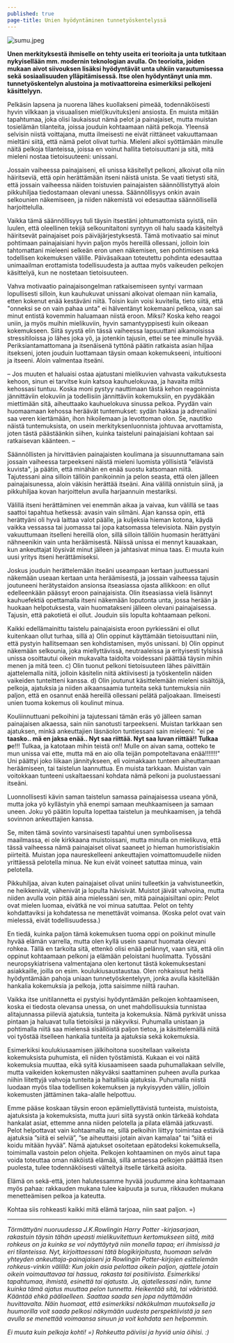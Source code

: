 ```yaml
---
published: true
page-title: Unien hyödyntäminen tunnetyöskentelyssä
---
```


![sumu.jpeg]({{site.baseurl}}/uploaded-images/sumu.jpeg)

**Unen merkityksestä ihmiselle on tehty useita eri teorioita ja unta tutkitaan nykyisellään mm. modernin teknologian avulla. On teorioita, joiden mukaan aivot siivouksen lisäksi hyödyntävät unta uhkiin varautumisessa sekä sosiaalisuuden ylläpitämisessä. Itse olen hyödyntänyt unia mm. tunnetyöskentelyn alustoina ja motivaattoreina esimerkiksi pelkojeni käsittelyyn.**

Pelkäsin lapsena ja nuorena lähes kuollakseni pimeää, todennäköisesti hyvin vilkkaan ja visuaalisen miel(ikuvituks)eni ansiosta. En muista mitään tapahtumaa, joka olisi laukaissut nämä pelot ja painajaiset, mutta muistan tosielämän tilanteita, joissa jouduin kohtaamaan näitä pelkoja. Yleensä selvisin niistä voittajana, mutta ilmeisesti ne eivät riittäneet vakuuttamaan mieltäni siitä, että nämä pelot olivat turhia. Mieleni alkoi syöttämään minulle näitä pelkoja tilanteissa, joissa en voinut hallita tietoisuuttani ja sitä, mitä mieleni nostaa tietoisuuteeni: unissani.

Jossain vaiheessa painajaiseni, eli unissa käsitellyt pelkoni, alkoivat olla niin häiritseviä, että opin herättämään itseni näistä unista. Se vaati tietysti sitä, että jossain vaiheessa näiden toistuvien painajaisten säännöllistyttyä aloin pikkuhiljaa tiedostamaan olevani unessa. Säännöllisyys onkin avain selkounien näkemiseen, ja niiden näkemistä voi edesauttaa säännöllisellä harjoittelulla.

Vaikka tämä säännöllisyys tuli täysin itsestäni johtumattomista syistä, niin luulen, että oleellinen tekijä selkounitaitoni syntyyn oli halu saada käsiteltyä häiritsevät painajaiset pois päiväjärjestyksestä. Tämä motivaatio sai minut pohtimaan painajaisiani hyvin paljon myös hereillä ollessani, jolloin loin tahtomattani mieleeni selkeän eron unen näkemisen, sen pohtimisen sekä todellisen kokemuksen välille. Päiväsaikaan toteutettu pohdinta edesauttaa unimaailman erottamista todellisuudesta ja auttaa myös vaikeuden pelkojen käsittelyä, kun ne nostetaan tietoisuuteen.

Vahva motivaatio painajaisongelman ratkaisemiseen syntyi varmaan lopullisesti silloin, kun kauhukuvat unissani alkoivat olemaan niin kamalia, etten kokenut enää kestäväni niitä. Toisin kuin voisi kuvitella, tieto siitä, että "onneksi se on vain pahaa unta" ei hälventänyt kokemaani pelkoa, vaan sai minut entistä kovemmin haluamaan niistä eroon. Miksi? Koska keho reagoi uniin, ja myös muihin mielikuviin, hyvin samantyyppisesti kuin oikeaan kokemukseen. Siitä syystä elin tässä vaiheessa lapsuuttani aikamoisissa stressitiloissa jo lähes joka yö, ja jotenkin tajusin, ettei se tee minulle hyvää. Periksiantamattomana ja itsenäisenä tyttönä päätin ratkaista asian hiljaa itsekseni, joten jouduin luottamaan täysin omaan kokemukseeni, intuitiooni ja itseeni. Aloin valmentaa itseäni.

– Jos muuten et haluaisi ostaa ajatustani mielikuvien vahvasta vaikutuksesta kehoon, sinun ei tarvitse kuin katsoa kauhuelokuvaa, ja havaita miltä kehossasi tuntuu. Koska moni pystyy nauttimaan tästä kehon reagoinnista jännittäviin elokuviin ja todellisiin jännittäviin kokemuksiin, en pyydäkään miettimään sitä, aiheuttaako kauhuelokuva sinussa pelkoa. Pyydän vain huomaamaan kehossa heräävät tuntemukset: sydän hakkaa ja adrenaliini saa veren kiertämään, ihon hikoilemaan ja levottoman olon. Se, nautitko näistä tuntemuksista, on usein merkityksenluonnista johtuvaa arvottamista, joten tästä päästäänkin siihen, kuinka taisteluni painajaisiani kohtaan sai ratkaisevan käänteen. –

Säännöllisten ja hirvittävien painajaisten koulimana ja sisuunnuttamana sain jossain vaiheessa tarpeekseni näistä mieleni luomista yöllisistä "elävistä kuvista", ja päätin, että minähän en enää suostu katsomaan niitä. Tajutessani aina silloin tällöin panikoinnin ja pelon seasta, että olen jälleen painajaisunessa, aloin väkisin herättää itseäni. Aina välillä onnistuin siinä, ja pikkuhiljaa kovan harjoittelun avulla harjaannuin mestariksi.

Välillä itseni herättäminen vei enemmän aikaa ja vaivaa, kun välillä se taas saattoi tapahtua hetkessä: avasin vain silmäni. Ajan kanssa opin, että herättyäni oli hyvä laittaa valot päälle, ja kuljeksia hieman kotona, käydä vaikka vessassa tai juomassa tai jopa katsomassa televisiota. Näin pystyin vakuuttumaan itselleni hereillä olon, sillä silloin tällöin huomasin herättyäni nähneenikin vain unta heräämisestä.  Näissä unissa ei mennyt kauaakaan, kun ankeuttajat löysivät minut jälleen ja jahtasivat minua taas. Ei muuta kuin uusi yritys itseni herättämiseksi.

Joskus jouduin herättelemään itseäni useampaan kertaan juuttuessani näkemään useaan kertaan unta heräämisestä, ja jossain vaiheessa tajusin joutuneeni herätystaidon ansionsa itseasiassa ojasta allikkoon: en ollut edelleenkään päässyt eroon painajaisista. Olin itseasiassa vielä lisännyt kauhuefektiä opettamalla itseni näkemään loputonta unta, jossa herään ja huokaan helpotuksesta, vain huomatakseni jälleen olevani painajaisessa.
Tajusin, että pakotietä ei ollut.
Jouduin siis lopulta kohtaamaan pelkoni.

Kaikki edellämainittu taistelu painajaisista eroon pyrkiessäni ei ollut kuitenkaan ollut turhaa, sillä
a) Olin oppinut käyttämään tietoisuuttani niin, että pystyin hallitsemaan sen kohdistamisen, myös unissani.
b) Olin oppinut näkemään selkounia, joka miellyttävissä, neutraaleissa ja erityisesti tylsissä unissa osoittautui oikein mukavalta taidolta voidessani päättää täysin mihin menen ja mitä teen.
c) Olin tuonut pelkoni tietoisuuteen lähes päivittäin ajattelemalla niitä, jolloin käsitelin niitä aktiivisesti ja työskentelin näiden vaikeiden tunteitteni kanssa.
d) Olin joutunut käsittelemään mieleni sisältöjä, pelkoja, ajatuksia ja niiden aikaansaamia tunteita sekä tuntemuksia niin paljon, että en osannut enää hereillä ollessani pelätä paljoakaan. Ilmeisesti unien tuoma kokemus oli koulinut minua.

Kouliinnuttuani pelkoihini ja tajutessani tämän eräs yö jälleen saman painajaisen alkaessa, sain niin sanotusti tarpeekseni. Muistan tarkkaan sen ajatuksen, minkä ankeuttajien läsnäolon tuntiessani sain mieleeni: "ei p****e taasko.. mä en jaksa enää.. Nyt saa riittää. Nyt saa luvan riittää!! Tulkaa p****e!!! Tulkaa, ja katotaan mihin teistä on!! Mulle on aivan sama, ootteko te mun unissa vai ette, mutta mä en aio olla teijän pompoteltavana enää!!!!!!!"
Uni päättyi joko liikaan jännitykseen, eli voimakkaan tunteen aiheuttamaan heräämiseen, tai taistelun laannuttua. En muista tarkkaan. Muistan vain voitokkaan tunteeni uskaltaessani kohdata nämä pelkoni ja puolustaessani itseäni.

Luonnollisesti kävin saman taistelun samassa painajaisessa useana yönä, mutta joka yö kyllästyin yhä enempi samaan meuhkaamiseen ja samaan uneen. Joku yö päätin lopulta lopettaa taistelun ja meuhkaamisen, ja tehdä sovinnon ankeuttajien kanssa.

Se, miten tämä sovinto varsinaisesti tapahtui unen symbolisessa maailmassa, ei ole kirkkaana muistoissani, mutta minulla on mielikuva, että tässä vaiheessa nämä painajaiset olivat saaneet jo hieman humoristisiakin piirteitä. Muistan jopa naureskelleeni ankeuttajien voimattomuudelle niiden yrittäessä pelotella minua. Ne kun eivät voineet satuttaa minua, vain pelotella.

Pikkuhiljaa, aivan kuten painajaiset olivat uniini tulleetkin ja vahvistuneetkin, ne heikkenivät, vähenivät ja lopulta hävisivät. Muistot jäivät vahvoina, mutta niiden avulla voin pitää aina mielessäni sen, mitä painajaisiltani opin: Pelot ovat mielen luomaa, eivätkä ne voi minua satuttaa. Pelot on tehty kohdattaviksi ja kohdatessa ne menettävät voimansa. (Koska pelot ovat vain mielessä, eivät todellisuudessa.)

En tiedä, kuinka paljon tämä kokemuksen tuoma oppi on poikinut minulle hyvää elämän varrella, mutta olen kyllä usein saanut huomata olevani rohkea. Tällä en tarkoita sitä, ettenkö olisi enää pelännyt, vaan sitä, että olin oppinut kohtaamaan pelkoni ja elämään peloistani huolimatta. Työssäni neuropsykiatrisena valmentajana olen kertonut tästä kokemuksestani asiakkaille, joilla on esim. koulukiusaustaustaa. Olen rohkaissut heitä hyödyntämään pahoja uniaan tunnetyöskentelyyn, jonka avulla käsitellään hankalia kokemuksia ja pelkoja, jotta saisimme niiltä rauhan.

Vaikka itse unitilannetta ei pystyisi hyödyntämään pelkojen kohtaamiseen, koska ei tiedosta olevansa unessa, on unet mahdollisuuksia tunnistaa alitajunnassa piileviä ajatuksia, tunteita ja kokemuksia. Nämä pyrkivät unissa pintaan ja haluavat tulla tietoisiksi ja näkyviksi. Puhumalla unistaan ja pohtimalla niitä saa mielensä sisällöistä paljon tietoa, ja käsittelemällä niitä voi työstää itselleen hankalia tunteita ja ajatuksia sekä kokemuksia.

Esimerkiksi koulukiusaamisen jälkihoitona suositellaan vaikeista kokemuksista puhumista, eli niiden työstämistä. Kukaan ei voi näitä kokemuksia muuttaa, eikä syitä kiusaamiseen saada puhumallakaan selville, mutta vaikeiden kokemusten näkyväksi saattaminen puheen avulla purkaa niihin liitettyjä vahvoja tunteita ja haitallisia ajatuksia. Puhumalla niistä luodaan myös tilaa todellisen kokemuksen ja nykyisyyden väliin, jolloin kokemusten jättäminen taka-alalle helpottuu.

Emme pääse koskaan täysin eroon epämiellyttävistä tunteista, muistoista, ajatuksista ja kokemuksista, mutta juuri siitä syystä onkin tärkeää kohdata hankalat asiat, ettemme anna niiden pelotella ja pilata elämää jatkuvasti. Pelot helpottavat vain kohtaamalla ne, sillä pelkoihin liittyy toimintaa estäviä ajatuksia ”siitä ei selviä”, ”se aiheuttaisi jotain aivan kamalaa” tai ”siitä ei koidu mitään hyvää”. Nämä ajatukset osoitetaan epätodeksi kokemuksella, toimimalla vastoin pelon ohjeita. Pelkojen kohtaaminen on myös ainut tapa voida toteuttaa oman näköistä elämää, sillä antaessa pelkojen päättää itsen puolesta, tulee todennäköisesti välteltyä itselle tärkeitä asioita.

Elämä on sekä-että, joten halutessamme hyvää joudumme aina kohtaamaan myös pahaa: rakkauden mukana tulee kaipuuta ja surua, rikkauden mukana menetteämisen pelkoa ja kateutta.

Kohtaa siis rohkeasti kaikki mitä elämä tarjoaa, niin saat paljon. =)

___

_Törmättyäni nuoruudessa J.K.Rowlingin Harry Potter -kirjasarjaan, rakastuin täysin tähän upeasti mielikuvitettuun kertomukseen siitä, mitä rohkeus on ja kuinka se voi näyttäytyä niin monella tapaa; eri ihmisissä ja eri tilanteissa. Nyt, kirjoittaessani tätä blogikirjoitusta, huomaan selvän yhteyden ankeuttaja-painajaiseni ja Rowlingin Potter-kirjojen esittelemän rohkeus-vinkin välillä: Kun jokin asia pelottaa oikein paljon, ajattele jotain oikein voimauttavaa tai hassua, rakasta tai positiivista. Esimerkiksi tapahtumaa, ihmistä, esinettä tai ajatusta. Ja, ajatellessasi näin, tunne kuinka tämä ajatus muuttaa pelon tunnetta. Heikentää sitä, tai vääristää. Kääntää ehkä päälaelleen. Saattaa saada sen jopa näyttämään huvittavalta. Näin huomaat, että esimerkiksi näkökulman muutoksella ja huumorilla voit saada pelkosi näkymään uudesta perspektiivistä ja sen avulla se menettää voimaansa sinuun ja voit kohdata sen helpommin._

_Ei muuta kuin pelkoja kohti! =)
Rohkeutta päiviisi ja hyviä unia öihisi. :)_

